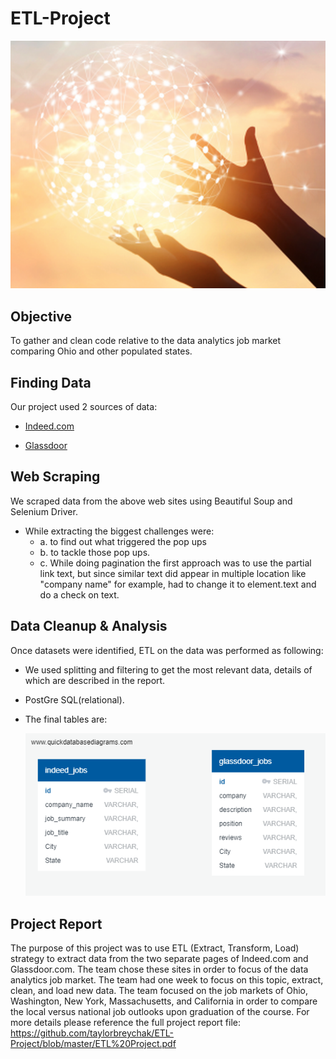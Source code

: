 # ETL-Project
![ETL](Images/ETL.png)

## Objective

To gather and clean code relative to the data analytics job market comparing Ohio and other populated states. 

## Finding Data

Our project used 2  sources of data:

* [Indeed.com](https://indeed.com/)

* [Glassdoor](https://www.glassdoor.com/)

## Web Scraping

We scraped data from the above web sites using Beautiful Soup and Selenium Driver. 
* While extracting the biggest challenges were:
    * a. to find out what triggered the pop ups 
    * b. to tackle those pop ups.
    * c. While doing pagination the first approach was to use the partial link text, but since similar text did appear in multiple 
        location like "company name" for example, had to change it to element.text and do a check on text.



## Data Cleanup & Analysis

Once datasets were identified, ETL on the data was performed as following:

* We used splitting and filtering to get the most relevant data, details of which are described in the report.

* PostGre SQL(relational).

* The final tables are:

    ![ERD Diagram](Images/ERDiagram-ETLProject.png)



## Project Report

The purpose of this project was to use ETL (Extract, Transform, Load) strategy to extract data from the two separate pages of Indeed.com and Glassdoor.com. The team chose these sites in order to focus of the data analytics job market. The team had one week to focus on this topic, extract, clean, and load new data. The team focused on the job markets of Ohio, Washington, New York, Massachusetts, and California in order to compare the local versus national job outlooks upon graduation of the course. For more details please reference the full project report file:  https://github.com/taylorbreychak/ETL-Project/blob/master/ETL%20Project.pdf

